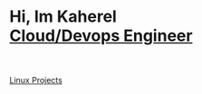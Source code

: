 <h1>Hi, Im Kaherel  <br/><a href="https://github.com/joshmadakor1">Cloud/Devops Engineer </a></h1>
<br>
<br>
<a href = " https://github.com/Kaherel1/Linux-Projects-" > Linux Projects </a>



